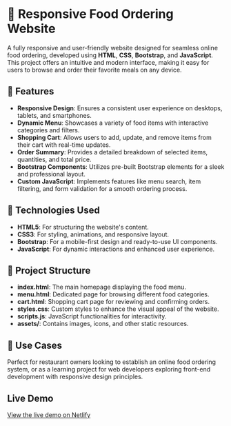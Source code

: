 <h1>🍔 Responsive Food Ordering Website</h1>
<p>
  A fully responsive and user-friendly website designed for seamless online food ordering, developed using 
  <strong>HTML</strong>, <strong>CSS</strong>, <strong>Bootstrap</strong>, and <strong>JavaScript</strong>. 
  This project offers an intuitive and modern interface, making it easy for users to browse and order their favorite meals 
  on any device.
</p>

<h2>🌟 Features</h2>
<ul>
  <li><strong>Responsive Design</strong>: Ensures a consistent user experience on desktops, tablets, and smartphones.</li>
  <li><strong>Dynamic Menu</strong>: Showcases a variety of food items with interactive categories and filters.</li>
  <li><strong>Shopping Cart</strong>: Allows users to add, update, and remove items from their cart with real-time 
      updates.</li>
  <li><strong>Order Summary</strong>: Provides a detailed breakdown of selected items, quantities, and total price.</li>
  <li><strong>Bootstrap Components</strong>: Utilizes pre-built Bootstrap elements for a sleek and professional layout.</li>
  <li><strong>Custom JavaScript</strong>: Implements features like menu search, item filtering, and form validation for a 
      smooth ordering process.</li>
</ul>

<h2>🚀 Technologies Used</h2>
<ul>
  <li><strong>HTML5</strong>: For structuring the website's content.</li>
  <li><strong>CSS3</strong>: For styling, animations, and responsive layout.</li>
  <li><strong>Bootstrap</strong>: For a mobile-first design and ready-to-use UI components.</li>
  <li><strong>JavaScript</strong>: For dynamic interactions and enhanced user experience.</li>
</ul>

<h2>📂 Project Structure</h2>
<ul>
  <li><strong>index.html</strong>: The main homepage displaying the food menu.</li>
  <li><strong>menu.html</strong>: Dedicated page for browsing different food categories.</li>
  <li><strong>cart.html</strong>: Shopping cart page for reviewing and confirming orders.</li>
  <li><strong>styles.css</strong>: Custom styles to enhance the visual appeal of the website.</li>
  <li><strong>scripts.js</strong>: JavaScript functionalities for interactivity.</li>
  <li><strong>assets/</strong>: Contains images, icons, and other static resources.</li>
</ul>

<h2>🎯 Use Cases</h2>
<p>
  Perfect for restaurant owners looking to establish an online food ordering system, or as a learning project for web 
  developers exploring front-end development with responsive design principles.
</p>







## Live Demo
[View the live demo on Netlify](https://kd-chicken.netlify.app/)

